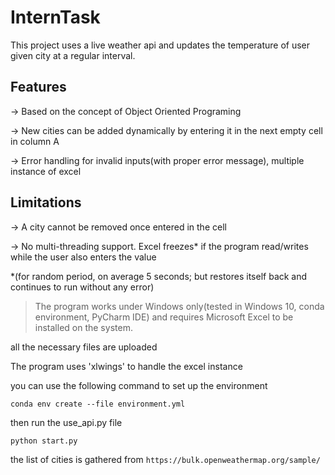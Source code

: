 # InternTask

This project uses a live weather api and updates the temperature of user given city at a regular interval. 

## Features
-> Based on the concept of Object Oriented Programing

-> New cities can be added dynamically by entering it in the next empty cell in column A 

-> Error handling for invalid inputs(with proper error message), multiple instance of excel

## Limitations
-> A city cannot be removed once entered in the cell

-> No multi-threading support. Excel freezes* if the program read/writes while the user also enters the value

*(for random period, on average 5 seconds; but restores itself back and continues to run without any error)


> The program works under Windows only(tested in Windows 10, conda environment, PyCharm IDE) and requires Microsoft Excel to be installed on the system.

all the necessary files are uploaded

The program uses 'xlwings' to handle the excel instance

you can use the following command to set up the environment

`conda env create --file environment.yml`

then run the use_api.py file

`python start.py`


the list of cities is gathered from `https://bulk.openweathermap.org/sample/`
